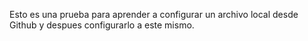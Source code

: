 Esto es una prueba para aprender a configurar un archivo local desde Github y despues configurarlo a este mismo.


